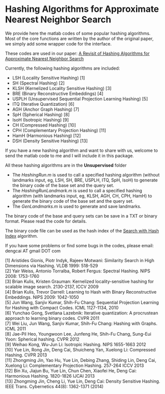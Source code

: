
Hashing Algorithms for Approximate Nearest Neighbor Search
=============

We provide here the matlab codes of some popular hashing algorithms. Most of the core functions are written by the author of the original paper, we simply add some wrapper code for the interface.

These codes are used in our paper: [A Revisit of Hashing Algorithms for Approximate Nearest Neighbor Search](http://arxiv.org/abs/1612.07545)

Currently, the following hashing algorithms are included:

* LSH (Locality Sensitive Hashing) [1]
* SH (Spectral Hashing) [2]
* KLSH (Kernelized Locality Sensitive Hashing) [3]
* BRE (Binary Reconstructive Embeddings) [4]
* USPLH (Unsupervised Sequential Projection Learning Hashing) [5]
* ITQ (Iterative Quantization) [6]
* AGH (Anchor Graph Hashing) [7]
* SpH (Spherical Hashing) [8]
* IsoH (Isotropic Hashing) [9]
* CH (Compressed Hashing) [10]
* CPH (Complementary Projection Hashing) [11]
* HamH (Harmonious Hashing) [12]
* DSH (Density Sensitive Hashing) [13]

If you have a new hashing algorithm and want to share with us, welcome to send the matlab code to me and I will include it in this package.

All these hashing algorithms are in the **Unsupervised** folder

* The *HashingRun.m* is used to call a specified hashing algorithm (without landmarks input, eg, LSH, SH, BRE, USPLH, ITQ, SpH, IsoH) to generate the binary code of the base set and the query set.
* The *HashingRunLandmark.m* is used to call a specified hashing algorithm (with landmarks input, eg, KLSH, AGH, CH, CPH, HamH) to generate the binary code of the base set and the query set.
* The *GenLandmarks.m* is used to generate and save landmarks.

The binary code of the base and query sets can be save in a TXT or binary format. Please read the code for details.

The binary code file can be used as the hash index of the [Search with Hash Index](https://github.com/fc731097343/efanna/tree/master/samples_hashing) algorithm.

If you have some problems or find some bugs in the codes, please email: dengcai AT gmail DOT com



[1] Aristides Gionis, Piotr Indyk, Rajeev Motwani: Similarity Search in High Dimensions via Hashing. VLDB 1999: 518-529   
[2] Yair Weiss, Antonio Torralba, Robert Fergus: Spectral Hashing. NIPS 2008: 1753-1760   
[3] Brian Kulis, Kristen Grauman: Kernelized locality-sensitive hashing for scalable image search. 2130-2137, ICCV 2009   
[4] Brian Kulis, Trevor Darrell: Learning to Hash with Binary Reconstructive Embeddings. NIPS 2009: 1042-1050   
[5] Jun Wang, Sanjiv Kumar, Shih-Fu Chang: Sequential Projection Learning for Hashing with Compact Codes. ICML 1127-1134, 2010   
[6] Yunchao Gong, Svetlana Lazebnik: Iterative quantization: A procrustean approach to learning binary codes. CVPR 2011   
[7] Wei Liu, Jun Wang, Sanjiv Kumar, Shih-Fu Chang: Hashing with Graphs. ICML 2011   
[8] Jae-Pil Heo, Youngwoon Lee, Junfeng He, Shih-Fu Chang, Sung-Eui Yoon: Spherical hashing. CVPR 2012   
[9] Weihao Kong, Wu-Jun Li: Isotropic Hashing. NIPS 1655-1663 2012   
[10] Yue Lin, Rong Jin, Deng Cai, Shuicheng Yan, Xuelong Li: Compressed Hashing. CVPR 2013   
[11] Zhongming Jin, Yao Hu, Yue Lin, Debing Zhang, Shiding Lin, Deng Cai, Xuelong Li: Complementary Projection Hashing. 257-264 ICCV 2013   
[12] Bin Xu, Jiajun Bu, Yue Lin, Chun Chen, Xiaofei He, Deng Cai: Harmonious Hashing. 1820-1826 IJCAI 2013   
[13] Zhongming Jin, Cheng Li, Yue Lin, Deng Cai: Density Sensitive Hashing. IEEE Trans. Cybernetics 44(8): 1362-1371 (2014)   

